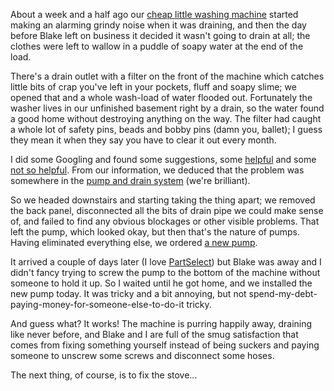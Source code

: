 <!--
.. title: We Did It! Washing Machine Edition
.. date: 2012-02-18 22:33:11
.. author: Amy Brown
-->

About a week and a half ago our <a href="http://www.ajmadison.com/cgi-bin/ajmadison/LHW0050PQ.html">cheap little washing machine</a> 
 started making an alarming grindy
noise when it was draining, and then the day before Blake left on
business it decided it wasn't going to drain at all; the clothes were
left to wallow in a puddle of soapy water at the end of the load. 

There's a drain outlet with a filter on the front of the machine which catches
little bits of crap you've left in your pockets, fluff and soapy slime; we
opened that and a whole wash-load of water flooded out. Fortunately 
the washer lives in our unfinished basement right by a drain, so the water
found a good home without destroying anything on the way. The filter had
caught a whole lot of safety pins, beads and bobby pins (damn you, ballet);
I guess they mean it when they say you have to clear it out every month.

I did some Googling and found some suggestions, some <a href="http://forum.appliancepartspros.com/washer-repair/260509-compact-washer-wont-drain.html">helpful</a>
and some <a href="http://forum.appliancepartspros.com/washer-repair/69871-whirlpool-wont-spin.html">not so helpful</a>. From our information, we deduced
that the problem was somewhere in the <a href="http://www.partselect.ca/ModelFrames.aspx?ModelID=699075&ModelNum=lhw0050pq4&mfgModelNum=&ManufactureID=3&Selected=JPKVCKPK&Position=5&mfg=Whirlpool&Type=&Mark=5">pump and drain system</a> 
(we're brilliant). 

So we headed downstairs and starting taking the thing apart; we removed
the back panel, disconnected all the bits of drain pipe we could make sense of,
and failed to find any obvious blockages or other visible problems. That left
the pump, which looked okay, but then that's the nature of pumps. Having
eliminated everything else, we ordered <a
href="http://www.partselect.ca/PS972050-Whirlpool-8182415-Washer-Water-Pump.htm?SourceCode=1&SearchTerm=lhw0050pq4&ModelNum=lhw0050pq4">a
new pump</a>.

It arrived a couple of days later (I love 
<a href="http://www.partselect.ca">PartSelect</a>) but Blake was away
and I didn't fancy trying to screw the pump to the bottom of the machine
without someone to hold it up. So I waited until he got home, and we installed
the new pump today. It was tricky and a bit annoying, but not 
spend-my-debt-paying-money-for-someone-else-to-do-it tricky.

And guess what? It works! The machine is purring happily away, draining
like never before, and Blake and I are full of the smug satisfaction
that comes from fixing something yourself instead of being suckers and paying
someone to unscrew some screws and disconnect some hoses.

The next thing, of course, is to fix the stove...


